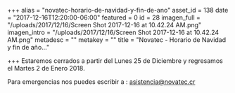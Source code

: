 +++
alias = "novatec-horario-de-navidad-y-fin-de-ano"
asset_id = 138
date = "2017-12-16T12:20:00-06:00"
featured = 0
id = 28
imagen_full = "/uploads/2017/12/16/Screen Shot 2017-12-16 at 10.42.24 AM.png"
imagen_intro = "/uploads/2017/12/16/Screen Shot 2017-12-16 at 10.42.24 AM.png"
metadesc = ""
metakey = ""
title = "Novatec - Horario de Navidad y fin de año..."

+++
Estaremos cerrados a partir del Lunes 25 de Diciembre y regresamos el Martes 2 de Enero 2018.

Para emergencias nos puedes escribir a : asistencia@novatec.cr